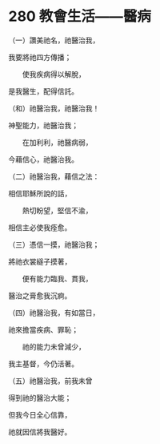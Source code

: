 # 280 教會生活——醫病

（一）讚美祂名，祂醫治我，

我要將祂四方傳播；

　　使我疾病得以解脫，

是我醫生，配得信託。

（和）祂醫治我，祂醫治我！

神聖能力，祂醫治我；

　　在加利利，祂醫病弱，

今藉信心，祂醫治我。

（二）祂醫治我，藉信之法：

相信耶穌所說的話，

　　熱切盼望，堅信不渝，

相信主必使我痊愈。

（三）憑信一摸，祂醫治我；

將祂衣裳繸子摸著，

　　便有能力臨我、貫我，

醫治之膏愈我沉痾。

（四）祂醫治我，有如當日，

祂來擔當疾病、罪恥；

　　祂的能力未曾減少，

我主基督，今仍活著。

（五）祂醫治我，前我未曾

得到祂的醫治大能；

但我今日全心信靠，

祂就因信將我醫好。

